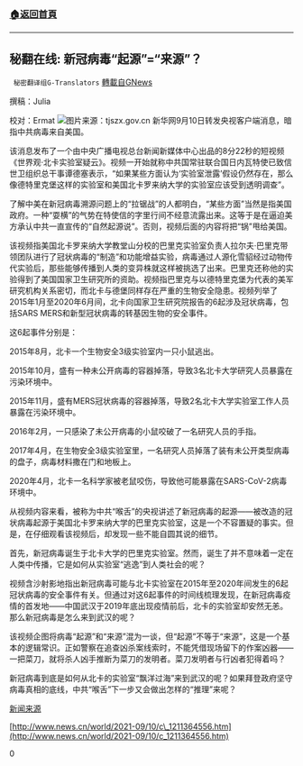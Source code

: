 ###  [:house:返回首頁](https://github.com/ourhimalayas/txt)
---


## 秘翻在线: 新冠病毒“起源”=“来源”？
` 秘密翻译组G-Translators` [轉載自GNews](https://gnews.org/zh-hans/1525015/)

撰稿：Julia

校对：Ermat
![](https://assets.gnews.org/wp-content/uploads/2021/09/520.jpg)图片来源：tjszx.gov.cn
新华网9月10日转发央视客户端消息，暗指中共病毒来自美国。

该消息发布了一个由中央广播电视总台新闻新媒体中心出品的8分22秒的短视频《世界观·北卡实验室疑云》。视频一开始就称中共国常驻联合国日内瓦特使已致信世卫组织总干事谭德塞表示，“如果某些方面认为‘实验室泄露’假设仍然存在，那么像德特里克堡这样的实验室和美国北卡罗来纳大学的实验室应该受到透明调查”。

了解中美在新冠病毒溯源问题上的“拉锯战”的人都明白，“某些方面”当然是指美国政府。一种“耍横”的气势在特使信的字里行间不经意流露出来。这等于是在逼迫美方承认中共一直宣传的“自然起源说”。否则，视频后面的内容将把“锅”甩给美国。

该视频指美国北卡罗来纳大学教堂山分校的巴里克实验室负责人拉尔夫·巴里克带领团队进行了冠状病毒的“制造”和功能增益实验，病毒通过人源化雪貂经过动物传代实验后，那些能够传播到人类的变异株就这样被挑选了出来。巴里克还称他的实验得到了美国国家卫生研究所的资助。视频指巴里克与以德特里克堡为代表的美军研究机构关系密切，而北卡与德堡同样存在严重的生物安全隐患。视频列举了2015年1月至2020年6月间，北卡向国家卫生研究院报告的6起涉及冠状病毒，包括SARS MERS和新型冠状病毒的转基因生物的安全事件。

这6起事件分别是：

2015年8月，北卡一个生物安全3级实验室内一只小鼠逃出。

2015年10月，盛有一种未公开病毒的容器掉落，导致3名北卡大学研究人员暴露在污染环境中。

2015年11月，盛有MERS冠状病毒的容器掉落，导致2名北卡大学实验室工作人员暴露在污染环境中。

2016年2月，一只感染了未公开病毒的小鼠咬破了一名研究人员的手指。

2017年4月，在生物安全3级实验室里，一名研究人员掉落了装有未公开类型病毒的盘子，病毒材料撒在门和地板上。

2020年4月，北卡一名科学家被老鼠咬伤，导致他可能暴露在SARS-CoV-2病毒环境中。

从视频内容来看，被称为中共“喉舌”的央视讲述了新冠病毒的起源——被改造的冠状病毒起源于美国北卡罗来纳大学的巴里克实验室，这是一个不容置疑的事实。但是，在仔细观看该视频后，却发现一些不能自圆其说的细节。

首先，新冠病毒诞生于北卡大学的巴里克实验室。然而，诞生了并不意味着一定在人类中传播，它是如何从实验室“逃逸”到人类社会的呢？

视频含沙射影地指出新冠病毒可能与北卡实验室在2015年至2020年间发生的6起冠状病毒的安全事件有关。但通过对这6起事件的时间线梳理发现，在新冠病毒疫情的首发地——中国武汉于2019年底出现疫情前后，北卡的实验室却安然无恙。那么新冠病毒是怎么来到武汉的呢？

该视频企图将病毒“起源”和“来源”混为一谈，但“起源”不等于“来源”，这是一个基本的逻辑常识。正如警察在追查凶杀案线索时，不能凭借现场留下的作案凶器——一把菜刀，就将杀人凶手推断为菜刀的发明者。菜刀发明者与行凶者犯得着吗？

新冠病毒到底是如何从北卡的实验室“飘洋过海”来到武汉的呢？如果拜登政府坚守病毒真相的底线，中共“喉舌”下一步又会做出怎样的“推理”来呢？

[新闻来源](http://www.news.cn/world/2021-09/10/c_1211364556.htm)

[http://www.news.cn/world/2021-09/10/c\_1211364556.htm](http://www.news.cn/world/2021-09/10/c_1211364556.htm)

0
